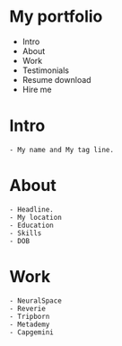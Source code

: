 # My portfolio

- Intro
- About
- Work
- Testimonials
- Resume download
- Hire me

# Intro
    - My name and My tag line.

# About
    - Headline.
    - My location
    - Education
    - Skills
    - DOB

# Work
    - NeuralSpace
    - Reverie
    - Tripborn
    - Metademy
    - Capgemini
